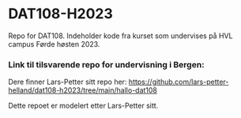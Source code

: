 # DAT108-H2023
Repo for DAT108. Indeholder kode fra kurset som undervises på HVL campus Førde høsten 2023.

### Link til tilsvarende repo for undervisning i Bergen:
Dere finner Lars-Petter sitt repo her: https://github.com/lars-petter-helland/dat108-h2023/tree/main/hallo-dat108

Dette repoet er modelert etter Lars-Petter sitt.
